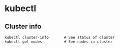 # kubectl


## Cluster info
```
kubectl cluster-info       # See status of cluster
kubectl get nodes          # See nodes in cluster
```

